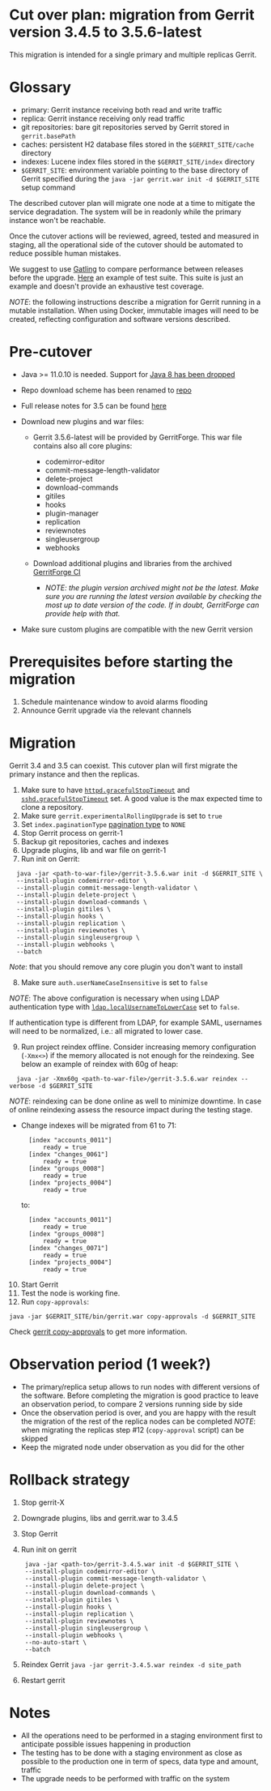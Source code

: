 Cut over plan: migration from Gerrit version 3.4.5 to 3.5.6-latest
==

This migration is intended for a single primary and multiple replicas Gerrit.

Glossary
==

* primary: Gerrit instance receiving both read and write traffic
* replica: Gerrit instance receiving only read traffic
* git repositories: bare git repositories served by Gerrit stored
  in `gerrit.basePath`
* caches: persistent H2 database files stored in the `$GERRIT_SITE/cache`
  directory
* indexes: Lucene index files stored in the `$GERRIT_SITE/index` directory
* `$GERRIT_SITE`: environment variable pointing to the base directory of Gerrit
  specified during the `java -jar gerrit.war init -d $GERRIT_SITE` setup command

The described cutover plan will migrate one node at a time to mitigate the service degradation.
The system will be in readonly while the primary instance won't be reachable.

Once the cutover actions will be reviewed, agreed, tested and measured in
staging, all the operational side of the cutover should be automated to reduce
possible human mistakes.

We suggest to use [Gatling](https://gatling.io/) to compare performance between releases
before the upgrade. [Here](https://github.com/GerritForge/gatling-sbt-gerrit-test)
an example of test suite. This suite is just an example and doesn't provide an exhaustive
test coverage.

*NOTE*: the following instructions describe a migration for Gerrit running in a mutable installation.
When using Docker, immutable images will need to be created, reflecting configuration and
software versions described.

Pre-cutover
==

* Java >= 11.0.10 is needed. Support for [Java 8 has been dropped](https://www.gerritcodereview.com/3.5.html#support-for-java-8-dropped)

* Repo download scheme has been renamed to [repo](https://www.gerritcodereview.com/3.5.html#breaking-changes)

* Full release notes for 3.5 can be found [here](https://www.gerritcodereview.com/3.5.html)

* Download new plugins and war files:
    - Gerrit 3.5.6-latest will be provided by GerritForge.
      This war file contains also all core plugins:
        * codemirror-editor
        * commit-message-length-validator
        * delete-project
        * download-commands
        * gitiles
        * hooks
        * plugin-manager
        * replication
        * reviewnotes
        * singleusergroup
        * webhooks

    - Download additional plugins and libraries from the archived [GerritForge CI](https://archive-ci.gerritforge.com/job/)
        * *NOTE: the plugin version archived might not be the latest. Make sure you are running the latest version available by checking the most up to date version of the code. If in doubt, GerritForge can provide help with that.*

 * Make sure custom plugins are compatible with the new Gerrit version

Prerequisites before starting the migration
==

1. Schedule maintenance window to avoid alarms flooding
2. Announce Gerrit upgrade via the relevant channels

Migration
==

Gerrit 3.4 and 3.5 can coexist. This cutover plan will first migrate the primary instance and then the replicas.

1. Make sure to have [`httpd.gracefulStopTimeout`](https://gerrit-review.googlesource.com/Documentation/config-gerrit.html#http)
   and [`sshd.gracefulStopTimeout`](https://gerrit-review.googlesource.com/Documentation/config-gerrit.html#sshd) set.
   A good value is the max expected time to clone a repository.
2. Make sure `gerrit.experimentalRollingUpgrade` is set to `true`
3. Set `index.paginationType` [pagination type](https://gerrit-review.googlesource.com/Documentation/config-gerrit.html#index) to `NONE`
4. Stop Gerrit process on gerrit-1
5. Backup git repositories, caches and indexes
6. Upgrade plugins, lib and war file on gerrit-1
7. Run init on Gerrit:

```shell
  java -jar <path-to-war-file>/gerrit-3.5.6.war init -d $GERRIT_SITE \
  --install-plugin codemirror-editor \
  --install-plugin commit-message-length-validator \
  --install-plugin delete-project \
  --install-plugin download-commands \
  --install-plugin gitiles \
  --install-plugin hooks \
  --install-plugin replication \
  --install-plugin reviewnotes \
  --install-plugin singleusergroup \
  --install-plugin webhooks \
  --batch
```

   *Note*: that you should remove any core plugin you don't want to install

8. Make sure `auth.userNameCaseInsensitive` is set to `false`

*NOTE*:
The above configuration is necessary when using LDAP authentication type with
[`ldap.localUsernameToLowerCase`](https://gerrit-review.googlesource.com/Documentation/config-gerrit.html#ldap.localUsernameToLowerCase)
set to `false`.

If authentication type is different from LDAP, for example SAML, usernames will need to
be normalized, i.e.: all migrated to lower case.

9. Run project reindex offline. Consider increasing memory configuration (`-Xmx<>`) if
the memory allocated is not enough for the reindexing.
See below an example of reindex with 60g of heap:

```shell
  java -jar -Xmx60g <path-to-war-file>/gerrit-3.5.6.war reindex --verbose -d $GERRIT_SITE
```

*NOTE*: reindexing can be done online as well to minimize downtime. In case of online reindexing assess the resource impact during the testing stage.

* Change indexes will be migrated from 61 to 71:

  ```shell
    [index "accounts_0011"]
	    ready = true
    [index "changes_0061"]
	    ready = true
    [index "groups_0008"]
	    ready = true
    [index "projects_0004"]
	    ready = true
  ```
    to:

  ```shell
    [index "accounts_0011"]
	    ready = true
    [index "groups_0008"]
	    ready = true
    [index "changes_0071"]
	    ready = true
    [index "projects_0004"]
	    ready = true
  ```

10. Start Gerrit
11. Test the node is working fine.
12. Run `copy-approvals`:

```shell
java -jar $GERRIT_SITE/bin/gerrit.war copy-approvals -d $GERRIT_SITE
```

Check [gerrit copy-approvals](https://gerrit-documentation.storage.googleapis.com/Documentation/3.5.2/cmd-copy-approvals.html)
to get more information.


Observation period (1 week?)
===

* The primary/replica setup allows to run nodes with different versions of the software. Before completing the migration is good practice to leave an observation period, to compare 2 versions running side by side
* Once the observation period is over, and you are happy with the result the migration of the rest of the replica nodes can be completed
  *NOTE*: when migrating the replicas step #12 (`copy-approval` script) can be skipped
* Keep the migrated node under observation as you did for the other


Rollback strategy
===

1. Stop gerrit-X
2. Downgrade plugins, libs and gerrit.war to 3.4.5
3. Stop Gerrit
4. Run init on gerrit

        java -jar <path-to>/gerrit-3.4.5.war init -d $GERRIT_SITE \
        --install-plugin codemirror-editor \
        --install-plugin commit-message-length-validator \
        --install-plugin delete-project \
        --install-plugin download-commands \
        --install-plugin gitiles \
        --install-plugin hooks \
        --install-plugin replication \
        --install-plugin reviewnotes \
        --install-plugin singleusergroup \
        --install-plugin webhooks \
        --no-auto-start \
        --batch

5. Reindex Gerrit
    `java -jar gerrit-3.4.5.war reindex -d site_path`

6. Restart gerrit

Notes
==

* All the operations need to be performed in a staging environment first to
  anticipate possible issues happening in production
* The testing has to be done with a staging environment as close as possible
  to the production one in term of specs, data type and amount, traffic
* The upgrade needs to be performed with traffic on the system